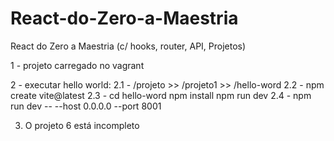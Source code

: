 # React-do-Zero-a-Maestria
React do Zero a Maestria (c/ hooks, router, API, Projetos)

1 - projeto carregado no vagrant

2 - executar hello world:
2.1 - /projeto >> /projeto1 >> /hello-word 
2.2 - npm create vite@latest
2.3 - cd hello-word
      npm install
      npm run dev
2.4 - npm run dev -- --host 0.0.0.0 --port 8001

3. O projeto 6 está incompleto
